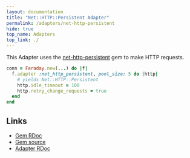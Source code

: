 ```yaml
---
layout: documentation
title: "Net::HTTP::Persistent Adapter"
permalink: /adapters/net-http-persistent
hide: true
top_name: Adapters
top_link: ./
---
```


This Adapter uses the [net-http-persistent][rdoc] gem to make HTTP requests.

```ruby
conn = Faraday.new(...) do |f|
  f.adapter :net_http_persistent, pool_size: 5 do |http|
    # yields Net::HTTP::Persistent
    http.idle_timeout = 100
    http.retry_change_requests = true
  end
end
```

## Links

* [Gem RDoc][rdoc]
* [Gem source][src]
* [Adapter RDoc][adapter_rdoc]

[rdoc]: https://www.rubydoc.info/gems/net-http-persistent
[src]: https://github.com/drbrain/net-http-persistent
[adapter_rdoc]: https://www.rubydoc.info/gems/faraday/Faraday/Adapter/NetHttpPersistent
